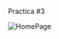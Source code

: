 Practica #3

![HomePage](https://user-images.githubusercontent.com/73866099/109374680-65e28d00-788d-11eb-96ba-a95993433d74.PNG)
